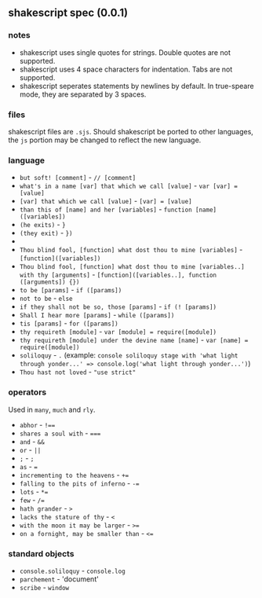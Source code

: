 ## shakescript spec (0.0.1)

### notes

* shakescript uses single quotes for strings. Double quotes are not supported.
* shakescript uses 4 space characters for indentation. Tabs are not supported.
* shakescript seperates statements by newlines by default. In true-speare mode, they are separated by 3 spaces.

### files

shakescript files are `.sjs`. Should shakescript be ported to other languages, the `js` portion may be changed to reflect the new language. 

### language

* `but soft! [comment]` - `// [comment]` 
* `what's in a name [var] that which we call [value]` - `var [var] = [value]`
* `[var] that which we call [value]` - `[var] = [value]`
* `than this of [name] and her [variables]` - `function [name] ([variables])`
* `(he exits)` - `}`
* `(they exit)` - `})`
* 
* `Thou blind fool, [function] what dost thou to mine [variables]` - `[function]([variables])`
* `Thou blind fool, [function] what dost thou to mine [variables..] with thy [arguments]` - `[function]([variables..], function ([arguments]) {})`
* `to be [params]` - `if ([params])`
* `not to be` - `else`
* `if they shall not be so, those [params]` - `if (! [params])`
* `Shall I hear more [params]` - `while ([params])`
* `tis [params]` - `for ([params])`
* `thy requireth [module]` - `var [module] = require([module])`
* `thy requireth [module] under the devine name [name]` - `var [name] = require([module])`
* `soliloquy` - `.` (example: `console soliloquy stage with 'what light through yonder...' => console.log('what light through yonder...')`)
* `Thou hast not loved` - `"use strict"`

### operators

Used in `many`, `much` and `rly`.

* `abhor` - `!==`
* `shares a soul with` - `===`
* `and` - `&&`
* `or` - `||`
* `;` - `; `
* `as` - `=`
* `incrementing to the heavens` - `+=`
* `falling to the pits of inferno` - `-=`
* `lots` - `*=`
* `few` - `/=`
* `hath grander` - `>`
* `lacks the stature of thy` - `<`
* `with the moon it may be larger` - `>=`
* `on a fornight, may be smaller than` - `<=`

### standard objects

* `console.soliloquy` - `console.log`
* `parchement` - 'document'
* `scribe` - `window`
